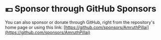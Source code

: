 # 💶 Sponsor through GitHub Sponsors

You can also sponsor or donate through GitHub, right from the repository's home page or using this link: [https://github.com/sponsors/AmruthPillai](https://github.com/sponsors/AmruthPillai)

<figure><img src="../.gitbook/assets/Screenshot 2023-11-20 at 11.18.55 PM.png" alt=""><figcaption></figcaption></figure>
